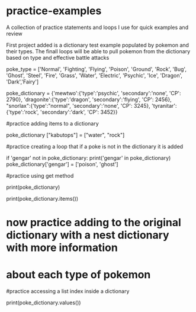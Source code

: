 # practice-examples
A collection of practice statements and loops I use for quick examples and review

First project added is a dictionary test example populated by pokemon and their types. The finall loops 
will be able to pull pokemon from the dictionary based on type and effective battle attacks

poke_type = ['Normal', 'Fighting', 'Flying', 'Poison', 'Ground', 'Rock', 'Bug', 'Ghost', 'Steel',
'Fire', 'Grass', 'Water', 'Electric', 'Psychic', 'Ice', 'Dragon', 'Dark','Fairy']

poke_dictionary = {'mewtwo':{'type':'psychic', 'secondary':'none', 'CP': 2790},
'dragonite':{'type':'dragon', 'secondary':'flying', 'CP': 2456},
"snorlax":{'type':"normal", 'secondary':'none', 'CP': 3245},
'tyranitar':{'type':'rock', 'secondary':'dark', 'CP': 3452}}



#practice adding items to a dictionary

poke_dictionary ["kabutops"] = ["water", "rock"]

#practice creating a loop that if a poke is not in the dictionary it is added

if 'gengar' not in poke_dictionary:
    print('gengar' in poke_dictionary)
    poke_dictionary['gengar'] = ['poison', 'ghost']
    
#practice using get method
    
print(poke_dictionary)

print(poke_dictionary.items())

# now practice adding to the original dictionary with a nest dictionary with more information
# about each type of pokemon

#practice accessing a list index inside a dictionary

print(poke_dictionary.values())
